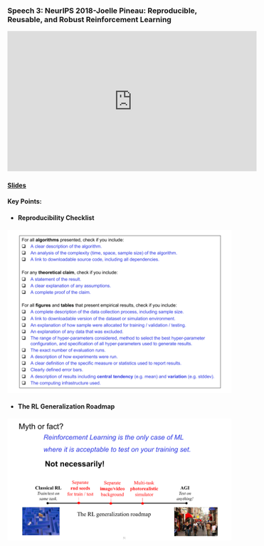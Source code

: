 ### Speech 3: NeurIPS 2018-Joelle Pineau: Reproducible, Reusable, and Robust Reinforcement Learning 

<p align="center"><iframe width="560" height="315" src="https://www.youtube.com/embed/Kee4ch3miVA" frameborder="0" allow="accelerometer; autoplay; encrypted-media; gyroscope; picture-in-picture" allowfullscreen></iframe></p>

#### [Slides](https://github.com/Kiiiiii123/Kiiiiii123.github.io/blob/master/slides/Speech4.pdf)

#### Key Points:

- #### Reproducibility Checklist

<p align="center">
<img src="/images/516.png"><br/>
</p>

- #### The RL Generalization Roadmap

<p align="center">
<img src="/images/515.png"><br/>
</p>

